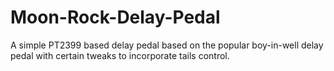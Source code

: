 # Moon-Rock-Delay-Pedal
A simple PT2399 based delay pedal based on the popular boy-in-well delay pedal with certain tweaks to incorporate tails control.
